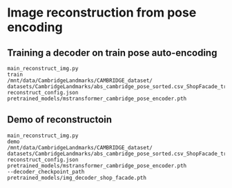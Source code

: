 # Image reconstruction from pose encoding

## Training a decoder on train pose auto-encoding
```
main_reconstruct_img.py
train
/mnt/data/CambridgeLandmarks/CAMBRIDGE_dataset/
datasets/CambridgeLandmarks/abs_cambridge_pose_sorted.csv_ShopFacade_train.csv
reconstruct_config.json
pretrained_models/mstransformer_cambridge_pose_encoder.pth
```

## Demo of reconstructoin 
```
main_reconstruct_img.py
demo
/mnt/data/CambridgeLandmarks/CAMBRIDGE_dataset/
datasets/CambridgeLandmarks/abs_cambridge_pose_sorted.csv_ShopFacade_train.csv
reconstruct_config.json
pretrained_models/mstransformer_cambridge_pose_encoder.pth
--decoder_checkpoint_path pretrained_models/img_decoder_shop_facade.pth
```
